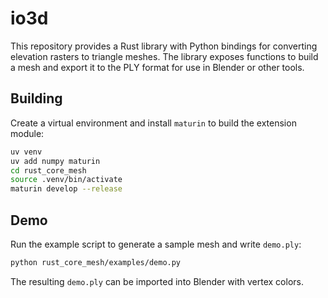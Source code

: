 # io3d 

This repository provides a Rust library with Python bindings for converting elevation rasters to triangle meshes. The library exposes functions to build a mesh and export it to the PLY format for use in Blender or other tools.

## Building

Create a virtual environment and install `maturin` to build the extension module:

```bash
uv venv
uv add numpy maturin
cd rust_core_mesh
source .venv/bin/activate
maturin develop --release
```

## Demo

Run the example script to generate a sample mesh and write `demo.ply`:

```bash
python rust_core_mesh/examples/demo.py
```

The resulting `demo.ply` can be imported into Blender with vertex colors.
